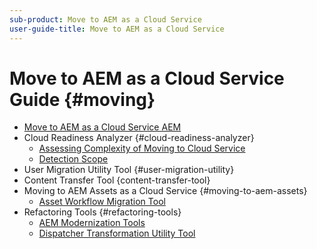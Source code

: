```yaml
---
sub-product: Move to AEM as a Cloud Service
user-guide-title: Move to AEM as a Cloud Service
---
```


# Move to AEM as a Cloud Service Guide {#moving}

+ [Move to AEM as a Cloud Service AEM](/help/move-to-cloud-service/home.md)
+ Cloud Readiness Analyzer 
{#cloud-readiness-analyzer}
  + [Assessing Complexity of Moving to Cloud Service](/help/move-to-cloud-service/cloud-readiness-analyzer/cloud-readiness-analyzer.md)
  + [Detection Scope](/help/move-to-cloud-service/cloud-readiness-analyzer/detection-scope.md)
+ User Migration Utility Tool {#user-migration-utility}
+ Content Transfer Tool {content-transfer-tool}
+ Moving to AEM Assets as a Cloud Service 
{#moving-to-aem-assets}
  + [Asset Workflow Migration Tool](/help/move-to-cloud-service/moving-to-aem-assets/asset-workflow-migration-tool.md)
+ Refactoring Tools {#refactoring-tools}
  + [AEM Modernization Tools](/help/move-to-cloud-service/refactoring-tools/aem-modernization-tools.md)
  + [Dispatcher Transformation Utility Tool](/help/move-to-cloud-service/refactoring-tools/dispatcher-transformation-utility-tools.md)

